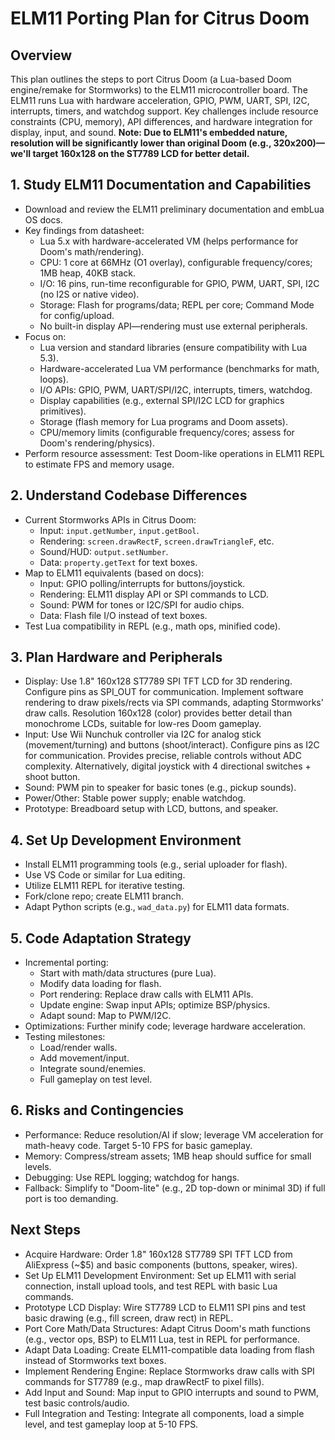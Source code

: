 # ELM11 Porting Plan for Citrus Doom

## Overview
This plan outlines the steps to port Citrus Doom (a Lua-based Doom engine/remake for Stormworks) to the ELM11 microcontroller board. The ELM11 runs Lua with hardware acceleration, GPIO, PWM, UART, SPI, I2C, interrupts, timers, and watchdog support. Key challenges include resource constraints (CPU, memory), API differences, and hardware integration for display, input, and sound. **Note: Due to ELM11's embedded nature, resolution will be significantly lower than original Doom (e.g., 320x200)—we'll target 160x128 on the ST7789 LCD for better detail.**

## 1. Study ELM11 Documentation and Capabilities
- Download and review the ELM11 preliminary documentation and embLua OS docs.
- Key findings from datasheet:
  - Lua 5.x with hardware-accelerated VM (helps performance for Doom's math/rendering).
  - CPU: 1 core at 66MHz (O1 overlay), configurable frequency/cores; 1MB heap, 40KB stack.
  - I/O: 16 pins, run-time reconfigurable for GPIO, PWM, UART, SPI, I2C (no I2S or native video).
  - Storage: Flash for programs/data; REPL per core; Command Mode for config/upload.
  - No built-in display API—rendering must use external peripherals.
- Focus on:
  - Lua version and standard libraries (ensure compatibility with Lua 5.3).
  - Hardware-accelerated Lua VM performance (benchmarks for math, loops).
  - I/O APIs: GPIO, PWM, UART/SPI/I2C, interrupts, timers, watchdog.
  - Display capabilities (e.g., external SPI/I2C LCD for graphics primitives).
  - Storage (flash memory for Lua programs and Doom assets).
  - CPU/memory limits (configurable frequency/cores; assess for Doom's rendering/physics).
- Perform resource assessment: Test Doom-like operations in ELM11 REPL to estimate FPS and memory usage.

## 2. Understand Codebase Differences
- Current Stormworks APIs in Citrus Doom:
  - Input: `input.getNumber`, `input.getBool`.
  - Rendering: `screen.drawRectF`, `screen.drawTriangleF`, etc.
  - Sound/HUD: `output.setNumber`.
  - Data: `property.getText` for text boxes.
- Map to ELM11 equivalents (based on docs):
  - Input: GPIO polling/interrupts for buttons/joystick.
  - Rendering: ELM11 display API or SPI commands to LCD.
  - Sound: PWM for tones or I2C/SPI for audio chips.
  - Data: Flash file I/O instead of text boxes.
- Test Lua compatibility in REPL (e.g., math ops, minified code).

## 3. Plan Hardware and Peripherals
- Display: Use 1.8" 160x128 ST7789 SPI TFT LCD for 3D rendering. Configure pins as SPI_OUT for communication. Implement software rendering to draw pixels/rects via SPI commands, adapting Stormworks' draw calls. Resolution 160x128 (color) provides better detail than monochrome LCDs, suitable for low-res Doom gameplay.
- Input: Use Wii Nunchuk controller via I2C for analog stick (movement/turning) and buttons (shoot/interact). Configure pins as I2C for communication. Provides precise, reliable controls without ADC complexity. Alternatively, digital joystick with 4 directional switches + shoot button.
- Sound: PWM pin to speaker for basic tones (e.g., pickup sounds).
- Power/Other: Stable power supply; enable watchdog.
- Prototype: Breadboard setup with LCD, buttons, and speaker.

## 4. Set Up Development Environment
- Install ELM11 programming tools (e.g., serial uploader for flash).
- Use VS Code or similar for Lua editing.
- Utilize ELM11 REPL for iterative testing.
- Fork/clone repo; create ELM11 branch.
- Adapt Python scripts (e.g., `wad_data.py`) for ELM11 data formats.

## 5. Code Adaptation Strategy
- Incremental porting:
  - Start with math/data structures (pure Lua).
  - Modify data loading for flash.
  - Port rendering: Replace draw calls with ELM11 APIs.
  - Update engine: Swap input APIs; optimize BSP/physics.
  - Adapt sound: Map to PWM/I2C.
- Optimizations: Further minify code; leverage hardware acceleration.
- Testing milestones:
  - Load/render walls.
  - Add movement/input.
  - Integrate sound/enemies.
  - Full gameplay on test level.

## 6. Risks and Contingencies
- Performance: Reduce resolution/AI if slow; leverage VM acceleration for math-heavy code. Target 5-10 FPS for basic gameplay.
- Memory: Compress/stream assets; 1MB heap should suffice for small levels.
- Debugging: Use REPL logging; watchdog for hangs.
- Fallback: Simplify to "Doom-lite" (e.g., 2D top-down or minimal 3D) if full port is too demanding.

## Next Steps
- Acquire Hardware: Order 1.8" 160x128 ST7789 SPI TFT LCD from AliExpress (~$5) and basic components (buttons, speaker, wires).
- Set Up ELM11 Development Environment: Set up ELM11 with serial connection, install upload tools, and test REPL with basic Lua commands.
- Prototype LCD Display: Wire ST7789 LCD to ELM11 SPI pins and test basic drawing (e.g., fill screen, draw rect) in REPL.
- Port Core Math/Data Structures: Adapt Citrus Doom's math functions (e.g., vector ops, BSP) to ELM11 Lua, test in REPL for performance.
- Adapt Data Loading: Create ELM11-compatible data loading from flash instead of Stormworks text boxes.
- Implement Rendering Engine: Replace Stormworks draw calls with SPI commands for ST7789 (e.g., map drawRectF to pixel fills).
- Add Input and Sound: Map input to GPIO interrupts and sound to PWM, test basic controls/audio.
- Full Integration and Testing: Integrate all components, load a simple level, and test gameplay loop at 5-10 FPS.

